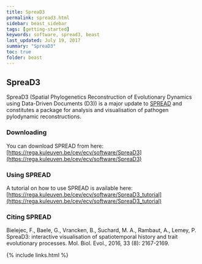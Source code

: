 ```yaml
---
title: SpreaD3
permalink: spread3.html
sidebar: beast_sidebar
tags: [getting-started]
keywords: software, spread3, beast
last_updated: July 19, 2017
summary: "SpreaD3"
toc: true
folder: beast
---
```


## SpreaD3

SpreaD3 (Spatial Phylogenetics Reconstruction of Evolutionary Dynamics using Data-Driven Documents (D3)) is a major update to [SPREAD](spread.html) and constitutes a package for analysis and visualisation of pathogen pylodynamic reconstructions.

### Downloading

You can download SPREAD from here: [https://rega.kuleuven.be/cev/ecv/software/SpreaD3](https://rega.kuleuven.be/cev/ecv/software/SpreaD3)

### Using SPREAD

A tutorial on how to use SPREAD is available here: [https://rega.kuleuven.be/cev/ecv/software/SpreaD3_tutorial](https://rega.kuleuven.be/cev/ecv/software/SpreaD3_tutorial)

### Citing SPREAD

Bielejec, F., Baele, G., Vrancken, B., Suchard, M. A., Rambaut, A., Lemey, P. SpreaD3: interactive visualisation of spatiotemporal history and trait evolutionary processes. Mol. Biol. Evol., 2016, 33 (8): 2167-2169.

{% include links.html %}